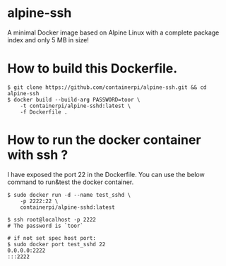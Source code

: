 # alpine-ssh

A minimal Docker image based on Alpine Linux with a complete package index and only 5 MB in size!

# How to build this Dockerfile.

```
$ git clone https://github.com/containerpi/alpine-ssh.git && cd alpine-ssh
$ docker build --build-arg PASSWORD=toor \
    -t containerpi/alpine-sshd:latest \
    -f Dockerfile .
```

# How to run the docker container with ssh ?

I have exposed the port 22 in the Dockerfile. You can use the below command to run&test the docker container.

```
$ sudo docker run -d --name test_sshd \
    -p 2222:22 \
    containerpi/alpine-sshd:latest

$ ssh root@localhost -p 2222
# The password is `toor`

# if not set spec host port:
$ sudo docker port test_sshd 22
0.0.0.0:2222
:::2222
```
